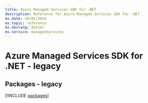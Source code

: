 ```yaml
---
title: Azure Managed Services SDK for .NET
description: Reference for Azure Managed Services SDK for .NET
ms.date: 10/01/2024
ms.topic: reference
ms.devlang: dotnet
ms.service: managedservices
---
```

# Azure Managed Services SDK for .NET - legacy
## Packages - legacy
[!INCLUDE [packages](managed-services-index.md)]